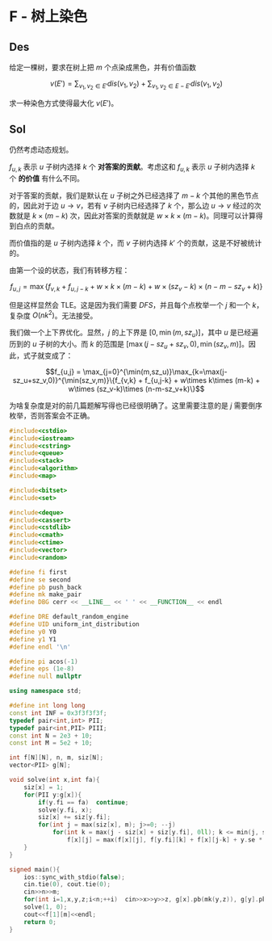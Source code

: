 # F - 树上染色

## Des

给定一棵树，要求在树上把 $m$ 个点染成黑色，并有价值函数

$$v(E') = \sum_{v_1,v_2\in E'} dis(v_1,v_2) + \sum_{v_1,v_2\in E-E'} dis(v_1,v_2)$$

求一种染色方式使得最大化 $v(E')$。

## Sol

仍然考虑动态规划。

$f_{u,k}$ 表示 $u$ 子树内选择 $k$ 个 **对答案的贡献**。考虑这和 $f_{u,k}$ 表示 $u$ 子树内选择 $k$ 个 **的价值** 有什么不同。

对于答案的贡献，我们是默认在 $u$ 子树之外已经选择了 $m-k$ 个其他的黑色节点的，因此对于边 $u\to v$，若有 $v$ 子树内已经选择了 $k$ 个，那么边 $u\to v$ 经过的次数就是 $k\times(m-k)$ 次，因此对答案的贡献就是 $w\times k\times (m-k)$。同理可以计算得到白点的贡献。

而价值指的是 $u$ 子树内选择 $k$ 个，而 $v$ 子树内选择 $k'$ 个的贡献，这是不好被统计的。

由第一个设的状态，我们有转移方程：

$$f_{u,j} = \max\{f_{v,k} + f_{u,j-k} + w\times k\times (m-k) + w\times (sz_v-k)\times (n-m-sz_v+k)\}$$

但是这样显然会 $\text{TLE}$。这是因为我们需要 $DFS$，并且每个点枚举一个 $j$ 和一个 $k$，复杂度 $O(nk^2)$。无法接受。

我们做一个上下界优化。显然，$j$ 的上下界是 $[0,\min(m,sz_u)]$，其中 $u$ 是已经遍历到的 $u$ 子树的大小。而 $k$ 的范围是 $[\max(j-sz_u+sz_v,0),\min(sz_v,m)]$。因此，式子就变成了：

$$f_{u,j} = \max_{j=0}^{\min(m,sz_u)}\max_{k=\max(j-sz_u+sz_v,0)}^{\min(sz_v,m)}\{f_{v,k} + f_{u,j-k} + w\times k\times (m-k) + w\times (sz_v-k)\times (n-m-sz_v+k)\}$$

为啥复杂度是对的前几篇题解写得也已经很明确了。这里需要注意的是 $j$ 需要倒序枚举，否则答案会不正确。

```cpp
#include<cstdio>
#include<iostream>
#include<cstring>
#include<queue>
#include<stack>
#include<algorithm>
#include<map>

#include<bitset>
#include<set>

#include<deque>
#include<cassert>
#include<cstdlib>
#include<cmath>
#include<ctime>
#include<vector>
#include<random>

#define fi first
#define se second
#define pb push_back
#define mk make_pair
#define DBG cerr << __LINE__ << ' ' << __FUNCTION__ << endl

#define DRE default_random_engine
#define UID uniform_int_distribution
#define y0 Y0
#define y1 Y1
#define endl '\n'

#define pi acos(-1)
#define eps (1e-8)
#define null nullptr

using namespace std;

#define int long long
const int INF = 0x3f3f3f3f;
typedef pair<int,int> PII;
typedef pair<int,PII> PIII;
const int N = 2e3 + 10;
const int M = 5e2 + 10;

int f[N][N], n, m, siz[N];
vector<PII> g[N];

void solve(int x,int fa){
	siz[x] = 1;
	for(PII y:g[x]){
		if(y.fi == fa)  continue;
		solve(y.fi, x);
		siz[x] += siz[y.fi];
		for(int j = max(siz[x], m); j>=0; --j)
			for(int k = max(j - siz[x] + siz[y.fi], 0ll); k <= min(j, siz[y.fi]); ++k)
				f[x][j] = max(f[x][j], f[y.fi][k] + f[x][j-k] + y.se * k * (m-k) + y.se * (siz[y.fi]-k) * (n-m-siz[y.fi]+k));	
	}
}

signed main(){
	ios::sync_with_stdio(false);
	cin.tie(0), cout.tie(0);
	cin>>n>>m;
	for(int i=1,x,y,z;i<n;++i)  cin>>x>>y>>z, g[x].pb(mk(y,z)), g[y].pb(mk(x,z));
	solve(1, 0);
	cout<<f[1][m]<<endl;
	return 0;
}
```